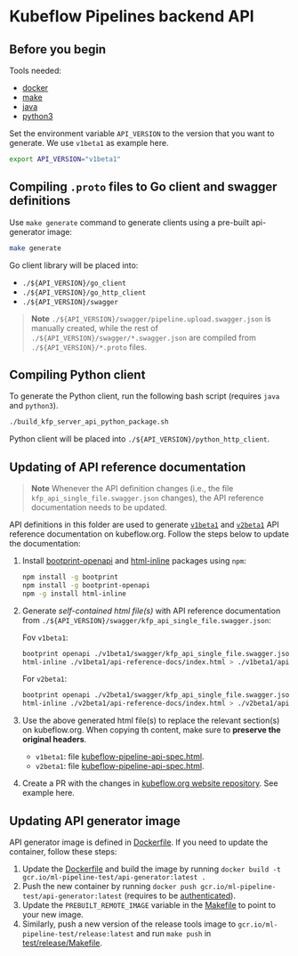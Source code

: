 # Kubeflow Pipelines backend API

## Before you begin

Tools needed:

* [docker](https://docs.docker.com/get-docker/)
* [make](https://www.gnu.org/software/make/)
* [java](https://www.java.com/en/download/)
* [python3](https://www.python.org/downloads/)

Set the environment variable `API_VERSION` to the version that you want to generate. We use `v1beta1` as example here.

```bash
export API_VERSION="v1beta1"
```

## Compiling `.proto` files to Go client and swagger definitions

Use `make generate` command to generate clients using a pre-built api-generator image:
```bash
make generate
```

Go client library will be placed into:

* `./${API_VERSION}/go_client`
* `./${API_VERSION}/go_http_client`
* `./${API_VERSION}/swagger`

> **Note**
> `./${API_VERSION}/swagger/pipeline.upload.swagger.json` is manually created, while the rest of `./${API_VERSION}/swagger/*.swagger.json` are compiled from `./${API_VERSION}/*.proto` files.

## Compiling Python client

To generate the Python client, run the following bash script (requires `java` and `python3`).

```bash
./build_kfp_server_api_python_package.sh
```

Python client will be placed into `./${API_VERSION}/python_http_client`.

## Updating of API reference documentation

> **Note**
> Whenever the API definition changes (i.e., the file `kfp_api_single_file.swagger.json` changes), the API reference documentation needs to be updated.

API definitions in this folder are used to generate [`v1beta1`](https://www.kubeflow.org/docs/components/pipelines/v1/reference/api/kubeflow-pipeline-api-spec/) and [`v2beta1`](https://www.kubeflow.org/docs/components/pipelines/v2/reference/api/kubeflow-pipeline-api-spec/) API reference documentation on kubeflow.org. Follow the steps below to update the documentation:

1. Install [bootprint-openapi](https://github.com/bootprint/bootprint-monorepo/tree/master/packages/bootprint-openapi) and [html-inline](https://www.npmjs.com/package/html-inline) packages using `npm`:
   ```bash
   npm install -g bootprint
   npm install -g bootprint-openapi
   npm -g install html-inline
   ```

2. Generate *self-contained html file(s)* with API reference documentation from `./${API_VERSION}/swagger/kfp_api_single_file.swagger.json`:

    Fov `v1beta1`:

   ```bash
   bootprint openapi ./v1beta1/swagger/kfp_api_single_file.swagger.json ./v1beta1/api-reference-docs
   html-inline ./v1beta1/api-reference-docs/index.html > ./v1beta1/api-reference-docs/kubeflow-pipeline-api-spec.html
   ```

   For `v2beta1`:

   ```bash
   bootprint openapi ./v2beta1/swagger/kfp_api_single_file.swagger.json ./v2beta1/api-reference-docs
   html-inline ./v2beta1/api-reference-docs/index.html > ./v2beta1/api-reference-docs/kubeflow-pipeline-api-spec.html
   ```

3. Use the above generated html file(s) to replace the relevant section(s) on kubeflow.org. When copying th content, make sure to **preserve the original headers**.
   - `v1beta1`: file [kubeflow-pipeline-api-spec.html](https://github.com/kubeflow/website/blob/master/content/en/docs/components/pipelines/v1/reference/api/kubeflow-pipeline-api-spec.html).
   - `v2beta1`: file [kubeflow-pipeline-api-spec.html](https://github.com/kubeflow/website/blob/master/content/en/docs/components/pipelines/v2/reference/api/kubeflow-pipeline-api-spec.html).

4. Create a PR with the changes in [kubeflow.org website repository](https://github.com/kubeflow/website). See example here.

## Updating API generator image

API generator image is defined in [Dockerfile](`./Dockerfile`). If you need to update the container, follow these steps:

1. Update the [Dockerfile](`./Dockerfile`) and build the image by running `docker build -t gcr.io/ml-pipeline-test/api-generator:latest .`
1. Push the new container by running `docker push gcr.io/ml-pipeline-test/api-generator:latest` (requires to be [authenticated](https://cloud.google.com/container-registry/docs/advanced-authentication)).
1. Update the `PREBUILT_REMOTE_IMAGE` variable in the [Makefile](./Makefile) to point to your new image.
1. Similarly, push a new version of the release tools image to `gcr.io/ml-pipeline-test/release:latest` and run `make push` in [test/release/Makefile](../../test/release/Makefile).
